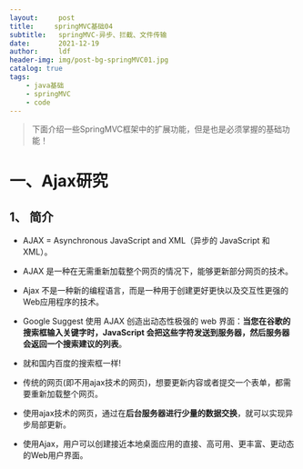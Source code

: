 ```yaml
---
layout:     post
title:     springMVC基础04
subtitle:   springMVC-异步、拦截、文件传输
date:       2021-12-19
author:     ldf
header-img: img/post-bg-springMVC01.jpg
catalog: true
tags:
    - java基础
    - springMVC
    - code
---
```


> 下面介绍一些SpringMVC框架中的扩展功能，但是也是必须掌握的基础功能！

# 一、Ajax研究

## 1、 简介

- AJAX = Asynchronous JavaScript and XML（异步的 JavaScript 和 XML）。
- AJAX 是一种在无需重新加载整个网页的情况下，能够更新部分网页的技术。

- Ajax 不是一种新的编程语言，而是一种用于创建更好更快以及交互性更强的Web应用程序的技术。
- Google Suggest 使用 AJAX 创造出动态性极强的 web 界面：**当您在谷歌的搜索框输入关键字时，JavaScript 会把这些字符发送到服务器，然后服务器会返回一个搜索建议的列表**。
- 就和国内百度的搜索框一样!

- 传统的网页(即不用ajax技术的网页)，想要更新内容或者提交一个表单，都需要重新加载整个网页。

- 使用ajax技术的网页，通过在**后台服务器进行少量的数据交换**，就可以实现异步局部更新。

- 使用Ajax，用户可以创建接近本地桌面应用的直接、高可用、更丰富、更动态的Web用户界面。
